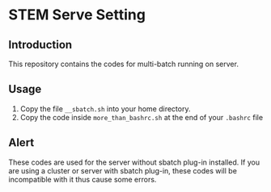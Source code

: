 # STEM Serve Setting
## Introduction
This repository contains the codes for multi-batch running on server. 

## Usage
1. Copy the file `__sbatch.sh` into your home directory.
2. Copy the code inside `more_than_bashrc.sh` at the end of your `.bashrc` file   

## Alert
These codes are used for the server without sbatch plug-in installed. If you are using a cluster or server with sbatch plug-in, these codes will be incompatible with it thus cause some errors.
